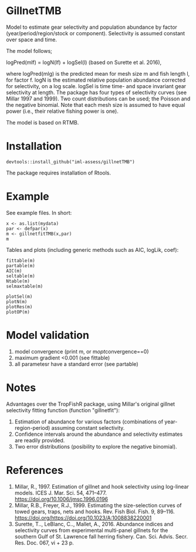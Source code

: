 # GillnetTMB

Model to estimate gear selectivity and population abundance by factor (year/period/region/stock or component). Selectivity is assumed constant over space and time.

The model follows;

logPred(mlf) = logN(lf) + logSel(l) (based on Surette et al. 2016),

where logPred(mlg) is the predicted mean for mesh size m and fish length l, for factor f. logN is the estimated relative population abundance corrected for selectivity, on a log scale. logSel is time time- and space invariant gear selectivity at length. The package has four types of selectivity curves (see Millar 1997 and 1999). Two count distributions can be used; the Poisson and the negative binomial. Note that each mesh size is assumed to have equal power (i.e., their relative fishing power  is one).

The model is based on RTMB. 

# Installation

```
devtools::install_github("iml-assess/gillnetTMB")
```

The package requires installation of Rtools.

# Example

See example files. In short:

```
x <- as.list(mydata)
par <- defpar(x)
m <- gillnetfitTMB(x,par) 
m
```

Tables and plots (including generic methods such as AIC, logLik, coef):
```
fittable(m)
partable(m)
AIC(m)
seltable(m)
Ntable(m)
selmaxtable(m)

plotSel(m)
plotN(m)
plotRes(m)
plotOP(m)
```

# Model validation

1) model convergence (print m, or m$opt$convergence==0)
2) maximum gradient <0.001 (see fittable)
3) all parametesr have a standard error (see partable)

# Notes

Advantages over the TropFishR package, using Millar's original gillnet selectivity fitting function (function "gillnetfit"):
1) Estimation of abundance for various factors (combinations of year-region-period) assuming constant selectivity.
2) Confidence intervals around the abundance and selectivity estimates are readily provided.
3) Two error distributions (posibility to explore the negative binomial).

# References

1. Millar, R., 1997. Estimation of gillnet and hook selectivity using log-linear models. ICES J. Mar. Sci. 54, 471–477. https://doi.org/10.1006/jmsc.1996.0196
2. Millar, R.B., Freyer, R.J., 1999. Estimating the size-selection curves of towed gears, traps, nets and hooks. Rev. Fish Biol. Fish. 9, 89–116. https://doi.org/https://doi.org/10.1023/A:1008838220001
3. Surette, T.., LeBlanc, C.., Mallet, A., 2016. Abundance indices and selectivity curves from experimental multi-panel gillnets for the southern Gulf of St. Lawrence fall herring fishery. Can. Sci. Advis. Secr. Res. Doc. 067, vi + 23 p.